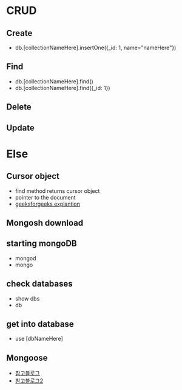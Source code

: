 # CRUD
## Create
- db.[collectionNameHere].insertOne({_id: 1, name="nameHere"})

## Find
- db.[collectionNameHere].find()
- db.[collectionNameHere].find({_id: 1})

## Delete

## Update

# Else

## Cursor object
- find method returns cursor object
- pointer to the document
- [geeksforgeeks explantion](https://www.geeksforgeeks.org/mongodb-cursor/)

## Mongosh download

## starting mongoDB
- mongod
- mongo

## check databases
- show dbs
- db

## get into database
- use [dbNameHere]

## Mongoose
- [참고블로그](https://inpa.tistory.com/entry/ODM-%F0%9F%93%9A-%EB%AA%BD%EA%B5%AC%EC%8A%A4-%EC%82%AC%EC%9A%A9%EB%B2%95-%EC%A0%95%EB%A6%AC)
- [참고블로그2](https://poiemaweb.com/mongoose)
